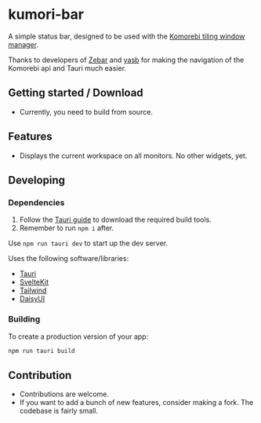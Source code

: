 # kumori-bar
A simple status bar, designed to be used with the [Komorebi tiling window manager](https://lgug2z.github.io/komorebi/index.html).

Thanks to developers of [Zebar](https://github.com/glzr-io/zebar) and [yasb](https://github.com/da-rth/yasb/tree/tauri-port) for making the navigation of the Komorebi api and Tauri much easier.

## Getting started / Download
- Currently, you need to build from source.

## Features

- Displays the current workspace on all monitors.
No other widgets, yet.

## Developing

### Dependencies
1. Follow the [Tauri guide](https://tauri.app/v1/guides/getting-started/prerequisites) to download the required build tools.
2. Remember to run `npm i` after.

Use `npm run tauri dev` to start up the dev server.

Uses the following software/libraries:
- [Tauri](https://tauri.app/)
- [SvelteKit](https://kit.svelte.dev/)
- [Tailwind](https://tailwindcss.com/)
- [DaisyUI](https://daisyui.com/)


### Building

To create a production version of your app:

```bash
npm run tauri build
```

## Contribution

- Contributions are welcome. 
- If you want to add a bunch of new features, consider making a fork. The codebase is fairly small.